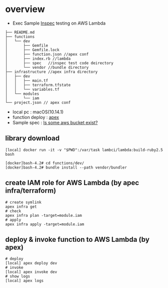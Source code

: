 # overview

- Exec Sample [Inspec](https://www.inspec.io/) testing on AWS Lambda

```
├── README.md
├── functions 
│   └── dev
│       ├── Gemfile
│       ├── Gemfile.lock
│       ├── function.json //apex conf
│       ├── index.rb //lambda 
│       ├── spec   //inspec test code deirectory 
│       └── vendor //bundle directory
├── infrastructure //apex infra directory
│   ├── dev
│   │   ├── main.tf
│   │   ├── terraform.tfstate
│   │   └── variables.tf
│   └── modules
│       └── iam
└── project.json // apex conf
```

- local pc : macOS(10.14.1)
- function deploy : [apex](https://github.com/apex/apex)
- Sample spec : [Is some aws bucket exist?](https://github.com/mickey390/aws-lambda-inspec/blob/master/functions/dev/spec/s3_spec.rb)

## library download

```
[local] docker run -it -v "$PWD":/var/task lambci/lambda:build-ruby2.5 bash

[docker]bash-4.2# cd functions/dev/
[docker]bash-4.2# bundle install --path vendor/bundler
```

## create IAM role for AWS Lambda (by apec infra/terraform)

```
# create symlink
apex infra get
# check
apex infra plan -target=module.iam
# apply
apex infra apply -target=module.iam
```

## deploy & invoke function to AWS Lambda (by apex)

```
# deploy
[local] apex deploy dev
# invoke
[local] apex invoke dev
# show logs
[local] apex logs
```

